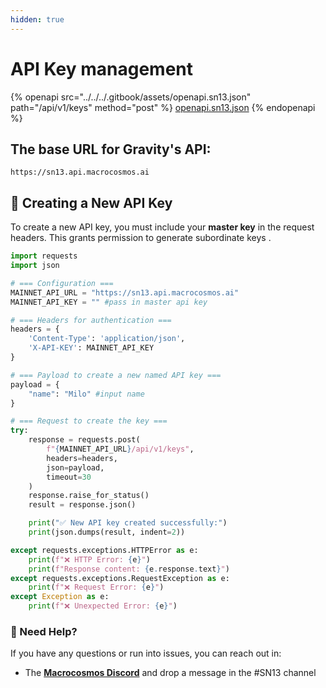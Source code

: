 ```yaml
---
hidden: true
---
```


# API Key management



{% openapi src="../../../.gitbook/assets/openapi.sn13.json" path="/api/v1/keys" method="post" %}
[openapi.sn13.json](../../../.gitbook/assets/openapi.sn13.json)
{% endopenapi %}

## **The base URL for Gravity's API:**

```
https://sn13.api.macrocosmos.ai
```



## 🔑 Creating a New API Key

To create a new API key, you must include your **master key** in the request headers. This grants permission to generate subordinate keys .

```python
import requests
import json

# === Configuration ===
MAINNET_API_URL = "https://sn13.api.macrocosmos.ai"
MAINNET_API_KEY = "" #pass in master api key 

# === Headers for authentication ===
headers = {
    'Content-Type': 'application/json',
    'X-API-KEY': MAINNET_API_KEY
}

# === Payload to create a new named API key ===
payload = {
    "name": "Milo" #input name
}

# === Request to create the key ===
try:
    response = requests.post(
        f"{MAINNET_API_URL}/api/v1/keys",
        headers=headers,
        json=payload,
        timeout=30
    )
    response.raise_for_status()
    result = response.json()

    print("✅ New API key created successfully:")
    print(json.dumps(result, indent=2))

except requests.exceptions.HTTPError as e:
    print(f"❌ HTTP Error: {e}")
    print(f"Response content: {e.response.text}")
except requests.exceptions.RequestException as e:
    print(f"❌ Request Error: {e}")
except Exception as e:
    print(f"❌ Unexpected Error: {e}")
```





### 💬 Need Help?

If you have any questions or run into issues, you can reach out in:

* The [**Macrocosmos Discord**](https://discord.gg/sXJPmGTnVR) and drop a message in the #SN13 channel



